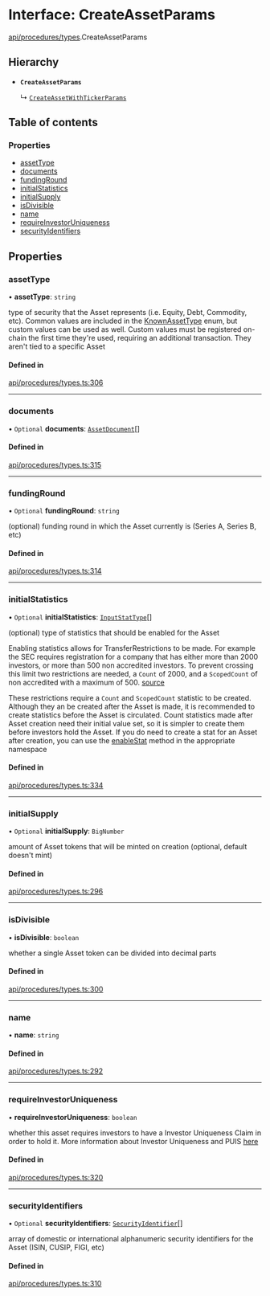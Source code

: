 # Interface: CreateAssetParams

[api/procedures/types](../wiki/api.procedures.types).CreateAssetParams

## Hierarchy

- **`CreateAssetParams`**

  ↳ [`CreateAssetWithTickerParams`](../wiki/api.procedures.types.CreateAssetWithTickerParams)

## Table of contents

### Properties

- [assetType](../wiki/api.procedures.types.CreateAssetParams#assettype)
- [documents](../wiki/api.procedures.types.CreateAssetParams#documents)
- [fundingRound](../wiki/api.procedures.types.CreateAssetParams#fundinground)
- [initialStatistics](../wiki/api.procedures.types.CreateAssetParams#initialstatistics)
- [initialSupply](../wiki/api.procedures.types.CreateAssetParams#initialsupply)
- [isDivisible](../wiki/api.procedures.types.CreateAssetParams#isdivisible)
- [name](../wiki/api.procedures.types.CreateAssetParams#name)
- [requireInvestorUniqueness](../wiki/api.procedures.types.CreateAssetParams#requireinvestoruniqueness)
- [securityIdentifiers](../wiki/api.procedures.types.CreateAssetParams#securityidentifiers)

## Properties

### assetType

• **assetType**: `string`

type of security that the Asset represents (i.e. Equity, Debt, Commodity, etc). Common values are included in the
  [KnownAssetType](../wiki/types.KnownAssetType) enum, but custom values can be used as well. Custom values must be registered on-chain the first time
  they're used, requiring an additional transaction. They aren't tied to a specific Asset

#### Defined in

[api/procedures/types.ts:306](https://github.com/PolymeshAssociation/polymesh-sdk/blob/e978aefd/src/api/procedures/types.ts#L306)

___

### documents

• `Optional` **documents**: [`AssetDocument`](../wiki/types.AssetDocument)[]

#### Defined in

[api/procedures/types.ts:315](https://github.com/PolymeshAssociation/polymesh-sdk/blob/e978aefd/src/api/procedures/types.ts#L315)

___

### fundingRound

• `Optional` **fundingRound**: `string`

(optional) funding round in which the Asset currently is (Series A, Series B, etc)

#### Defined in

[api/procedures/types.ts:314](https://github.com/PolymeshAssociation/polymesh-sdk/blob/e978aefd/src/api/procedures/types.ts#L314)

___

### initialStatistics

• `Optional` **initialStatistics**: [`InputStatType`](../wiki/types#inputstattype)[]

(optional) type of statistics that should be enabled for the Asset

Enabling statistics allows for TransferRestrictions to be made. For example the SEC requires registration for a company that
has either more than 2000 investors, or more than 500 non accredited investors. To prevent crossing this limit two restrictions are
needed, a `Count` of 2000, and a `ScopedCount` of non accredited with a maximum of 500. [source](https://www.sec.gov/info/smallbus/secg/jobs-act-section-12g-small-business-compliance-guide.htm)

These restrictions require a `Count` and `ScopedCount` statistic to be created. Although they an be created after the Asset is made, it is recommended to create statistics
before the Asset is circulated. Count statistics made after Asset creation need their initial value set, so it is simpler to create them before investors hold the Asset.
If you do need to create a stat for an Asset after creation, you can use the [enableStat](../wiki/api.entities.Asset.TransferRestrictions.TransferRestrictionBase.TransferRestrictionBase#enablestat) method in
the appropriate namespace

#### Defined in

[api/procedures/types.ts:334](https://github.com/PolymeshAssociation/polymesh-sdk/blob/e978aefd/src/api/procedures/types.ts#L334)

___

### initialSupply

• `Optional` **initialSupply**: `BigNumber`

amount of Asset tokens that will be minted on creation (optional, default doesn't mint)

#### Defined in

[api/procedures/types.ts:296](https://github.com/PolymeshAssociation/polymesh-sdk/blob/e978aefd/src/api/procedures/types.ts#L296)

___

### isDivisible

• **isDivisible**: `boolean`

whether a single Asset token can be divided into decimal parts

#### Defined in

[api/procedures/types.ts:300](https://github.com/PolymeshAssociation/polymesh-sdk/blob/e978aefd/src/api/procedures/types.ts#L300)

___

### name

• **name**: `string`

#### Defined in

[api/procedures/types.ts:292](https://github.com/PolymeshAssociation/polymesh-sdk/blob/e978aefd/src/api/procedures/types.ts#L292)

___

### requireInvestorUniqueness

• **requireInvestorUniqueness**: `boolean`

whether this asset requires investors to have a Investor Uniqueness Claim in order
  to hold it. More information about Investor Uniqueness and PUIS [here](https://developers.polymesh.live/introduction/identity#polymesh-unique-identity-system-puis)

#### Defined in

[api/procedures/types.ts:320](https://github.com/PolymeshAssociation/polymesh-sdk/blob/e978aefd/src/api/procedures/types.ts#L320)

___

### securityIdentifiers

• `Optional` **securityIdentifiers**: [`SecurityIdentifier`](../wiki/types.SecurityIdentifier)[]

array of domestic or international alphanumeric security identifiers for the Asset (ISIN, CUSIP, FIGI, etc)

#### Defined in

[api/procedures/types.ts:310](https://github.com/PolymeshAssociation/polymesh-sdk/blob/e978aefd/src/api/procedures/types.ts#L310)
